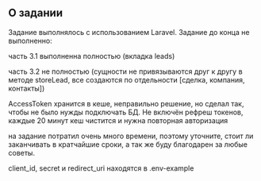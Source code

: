 ## О задании
Задание выполнялось с использованием Laravel.
Задание до конца не выполненно:

часть 3.1 выполненна полностью (вкладка leads)

часть 3.2 не полностью (сущности не привязываются друг к другу в методе storeLead, все создаются по отдельности [сделка, компания, контакты])

AccessToken хранится в кеше, неправильно решение, но сделал так, чтобы не было нужды подключать БД.
Не включён рефреш токенов, каждые 20 минут кеш чистится и нужна повторная авторизация

на задание потратил очень много времени, поэтому уточните, стоит ли заканчивать в кратчайшие сроки, а так же буду благодарен за любые советы.


client_id, secret и redirect_uri находятся в .env-example


